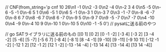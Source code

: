 // 
CNF(from_string='p cnf 10 26\n1 -1 0\n2 -3 0\n2 -4 0\n-2 3 4 0\n5 -5 0\n-6 -5 -1 0\n-6 5 1 0\n6 -5 1 0\n6 5 -1 0\n-3 1 0\n-3 7 0\n3 -1 -7 0\n-8 -6 -7 0\n-8 6 7 0\n8 -6 7 0\n8 6 -7 0\n-9 5 0\n-9 7 0\n9 -5 -7 0\n7 -7 0\n4 -10 0\n4 -9 0\n-4 10 9 0\n-10 1 0\n-10 5 0\n10 -1 -5 0')
// pysatに送る前のやつ


// go SATライブラリに送る前のもの
[[0 1] [0 2] [0 -1 -2] [-3 4] [-3 2] [3 -4 -2] [5 -6] [5 -7] [-5 6 7] [-8 4] [-8 1] [8 -4 -1] [9 -10] [9 -11] [-9 10 11] [-12 -1 -2] [-12 1 2] [12 -1 2] [12 1 -2] [-13 -14 -4] [-13 14 4] [13 -14 4] [13 14 -4]]